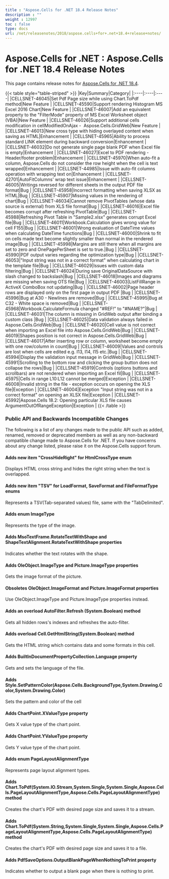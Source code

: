 ```yaml
---
title : "Aspose.Cells for .NET 18.4 Release Notes" 
description : "" 
weight : 12997 
toc : false
type: docs
url: /net/releasenotes/2018/aspose.cells+for+.net+18.4+release+notes/
---
```


# Aspose.Cells for .NET : Aspose.Cells for .NET 18.4 Release Notes


This page contains release notes for [Aspose.Cells for .NET 18.4](https://www.nuget.org/packages/Aspose.Cells/18.4.0).

{{< table style="table-striped" >}}
|Key|Summary|Category|
|:----|:----|:----|
|CELLSNET-46045|Set Pdf Page size while using Chart.ToPdf method|New Feature |
|CELLSNET-45590|Support rendering Histogram MS Excel 2016 Chart|New Feature |
|CELLSNET-46007|Add an equivalent property to the "FilterMode" property of MS Excel Worksheet object (VBA)|New Feature |
|CELLSNET-46026|Support additional cells modification in cellModifiedOnAjax -  Aspose.Cells.GridWeb|New Feature |
|CELLSNET-46013|New cross type with hiding overlayed content when saving as HTML|Enhancement |
|CELLSNET-45965|Ability to process standard LINK element during backward conversion|Enhancement |
|CELLSNET-46032|Do not generate single page blank PDF when Excel file is empty|Enhancement |
|CELLSNET-46027|Excel to PDF rendering - Header/footer problem|Enhancement |
|CELLSNET-45970|When auto-fit a column, Aspose.Cells do not consider the row height when the cell is text wrapped|Enhancement |
|CELLSNET-44985|Issue with auto-fit columns operation with wrapping text on|Enhancement |
|CELLSNET-42701|AutoFitColumns' wrap text issue|Enhancement |
|CELLSNET-46005|Writings reversed for different sheets in the output PDF file format|Bug |
|CELLSNET-45958|Incorrect formatting when saving XLSX as HTML|Bug |
|CELLSNET-45907|Missing values in the rendering of chart|Bug |
|CELLSNET-46034|Cannot remove PivotTables (whose data source is external) from XLS file format|Bug |
|CELLSNET-46016|Excel file becomes corrupt after refreshing PivotTable|Bug |
|CELLSNET-45988|Refreshing Pivot Table in "Sample2.xlsx" generates corrupt Excel file|Bug |
|CELLSNET-46011|Workbook.Calculation gives wrong value for cell F155|Bug |
|CELLSNET-46001|Wrong evaluation of DateTime values when calculating DateTime functions|Bug |
|CELLSNET-46000|Shrink to fit on cells made text become slightly smaller than normal in the rendered image|Bug |
|CELLSNET-45998|Margins are still there when all margins are set to zero and OnePagePerSheet is set to true.|Bug |
|CELLSNET-45990|PDF output varies regarding the optimization type|Bug |
|CELLSNET-46053|"Input string was not in a correct format" when calculating chart in the template file|Bug |
|CELLSNET-46029|Issues with custom data filtering|Bug |
|CELLSNET-46024|During save OriginalDataSource with slash changed to backslash|Bug |
|CELLSNET-46018|Images and diagrams are missing when saving OTS file|Bug |
|CELLSNET-46003|ListFillRange in ActiveX ComboBox not updating|Bug |
|CELLSNET-46002|Page header rows are displayed only on the first page in output PDF |Bug |
|CELLSNET-45996|Bug at A30 - Newlines are removed|Bug |
|CELLSNET-45995|Bug at C32 - White space is removed|Bug |
|CELLSNET-45968|Workbook.CalculateFormula changed "#REF!" to "#NAME?"|Bug |
|CELLSNET-46031|The column is missing in GridWeb output after binding a custom class |Bug |
|CELLSNET-46025|Data validation always failed in Aspose.Cells.GridWeb|Bug |
|CELLSNET-46020|Cell value is not correct when importing an Excel file into Aspose.Cells.GridWeb|Bug |
|CELLSNET-46019|Shapes position is not correct in Aspose.Cells.GridWeb|Bug |
|CELLSNET-46017|After inserting row or column, worksheet become empty with one row/column in count|Bug |
|CELLSNET-46009|Values and controls are lost when cells are edited e.g. I13, I14, I15 etc.|Bug |
|CELLSNET-45994|Display the validation input message in GridWeb|Bug |
|CELLSNET-45991|Scrolling to the bottom row and clicking the group button does not collapse the rows|Bug |
|CELLSNET-45919|Controls (options buttons and scrollbars) are not rendered when importing an Excel fil|Bug |
|CELLSNET-45975|Cells in range L10:L12 cannot be merged|Exception |
|CELLSNET-46008|Invalid string in the file - exception occurs on opening the XLS file|Exception |
|CELLSNET-46004|Exception "Input string was not in a correct format" on opening an XLSX file|Exception |
|CELLSNET-45992|Aspose.Cells 18.2: Opening particular XLS file causes ArgumentOutOfRangeException|Exception |
{{< /table >}}

### Public API and Backwards Incompatible Changes

The following is a list of any changes made to the public API such as added, renamed, removed or deprecated members as well as any non-backward compatible change made to Aspose.Cells for .NET. If you have concerns about any change listed, please raise it on the Aspose.Cells support forum.

#### Adds new item "CrossHideRight" for HtmlCrossType enum

Displays HTML cross string and hides the right string when the text is overlapped.

#### Adds new item "TSV" for LoadFormat, SaveFormat and FileFormatType enums

Represents a TSV(Tab-separated values) file, same with the "TabDelimited".

#### Adds enum ImageType

Represents the type of the image.

#### Adds MsoTextFrame.RotateTextWithShape and ShapeTextAlignment.RotateTextWithShape properties

Indicates whether the text rotates with the shape.

#### Adds OleObject.ImageType and Picture.ImageType properties

Gets the image format of the picture.

#### Obsoletes OleObject.ImageFormat and Picture.ImageFormat properties

Use OleObject.ImageType and Picture.ImageType properties instead.

#### Adds an overload AutoFilter.Refresh (System.Boolean) method

Gets all hidden rows's indexes and refreshes the auto-filter.

#### Adds overload Cell.GetHtmlString(System.Boolean) method

Gets the HTML string which contains data and some formats in this cell.

#### Adds BuiltInDocumentPropertyCollection.Language property

Gets and sets the language of the file.

#### Adds Style.SetPatternColor(Aspose.Cells.BackgroundType,System.Drawing.Color,System.Drawing.Color)

Sets the pattern and color of the cell

#### Adds ChartPoint.XValueType property

Gets X value type of the chart point.

#### Adds ChartPoint.YValueType property

Gets Y value type of the chart point.

#### Adds enum PageLayoutAlignmentType

Represents page layout alignment types.

#### Adds Chart.ToPdf(System.IO.Stream,System.Single,System.Single,Aspose.Cells.PageLayoutAlignmentType,Aspose.Cells.PageLayoutAlignmentType) method

Creates the chart's PDF with desired page size and saves it to a stream.

#### Adds Chart.ToPdf(System.String,System.Single,System.Single,Aspose.Cells.PageLayoutAlignmentType,Aspose.Cells.PageLayoutAlignmentType) method

Creates the chart's PDF with desired page size and saves it to a file.

#### Adds PdfSaveOptions.OutputBlankPageWhenNothingToPrint property

Indicates whether to output a blank page when there is nothing to print.

